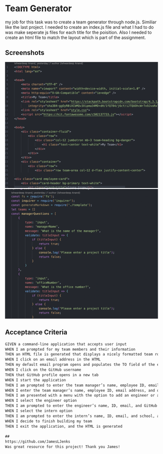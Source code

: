 # Team Generator
my job for this task was to create a team generator through node.js. Similiar like the last project. I needed to create an index.js file and what I had to do was make seperate js files for each title for the poisition. Also I needed to create an html file to match the layout which is part of the assignment.

## Screenshots
![App Screenshot](/Screen%20Shot%202022-10-10%20at%206.17.58%20PM.png)
![App Screenshot](/Screen%20Shot%202022-10-10%20at%206.18.10%20PM.png)
## Acceptance Criteria

```md
GIVEN a command-line application that accepts user input
WHEN I am prompted for my team members and their information
THEN an HTML file is generated that displays a nicely formatted team roster based on user input
WHEN I click on an email address in the HTML
THEN my default email program opens and populates the TO field of the email with the address
WHEN I click on the GitHub username
THEN that GitHub profile opens in a new tab
WHEN I start the application
THEN I am prompted to enter the team manager’s name, employee ID, email address, and office number
WHEN I enter the team manager’s name, employee ID, email address, and office number
THEN I am presented with a menu with the option to add an engineer or an intern or to finish building my team
WHEN I select the engineer option
THEN I am prompted to enter the engineer’s name, ID, email, and GitHub username, and I am taken back to the menu
WHEN I select the intern option
THEN I am prompted to enter the intern’s name, ID, email, and school, and I am taken back to the menu
WHEN I decide to finish building my team
THEN I exit the application, and the HTML is generated

##
https://github.com/JamesLJenks
Was great resource for this project! Thank you James!